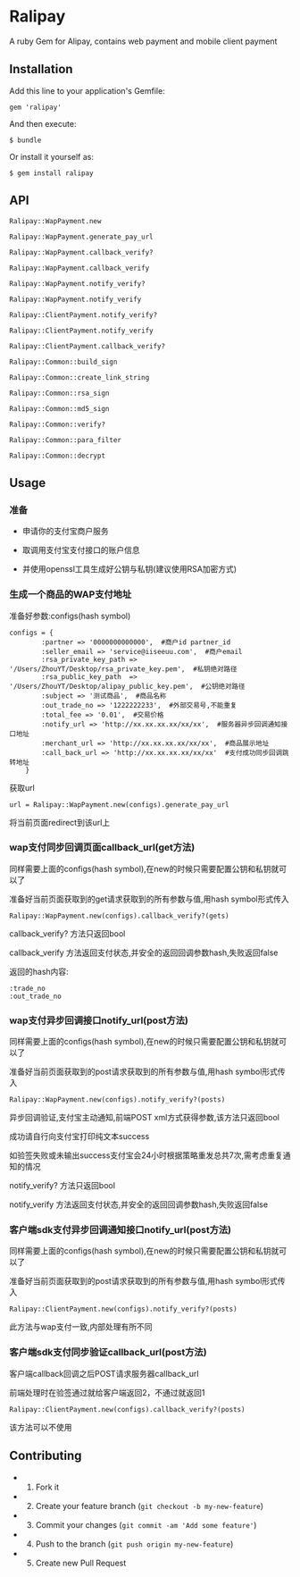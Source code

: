 # Ralipay

A ruby Gem for Alipay, contains web payment and mobile client payment

## Installation

Add this line to your application's Gemfile:

    gem 'ralipay'

And then execute:

    $ bundle

Or install it yourself as:

    $ gem install ralipay

## API

    Ralipay::WapPayment.new

    Ralipay::WapPayment.generate_pay_url

    Ralipay::WapPayment.callback_verify?

    Ralipay::WapPayment.callback_verify

    Ralipay::WapPayment.notify_verify?

    Ralipay::WapPayment.notify_verify

    Ralipay::ClientPayment.notify_verify?

    Ralipay::ClientPayment.notify_verify

    Ralipay::ClientPayment.callback_verify?

    Ralipay::Common::build_sign

    Ralipay::Common::create_link_string

    Ralipay::Common::rsa_sign

    Ralipay::Common::md5_sign

    Ralipay::Common::verify?

    Ralipay::Common::para_filter

    Ralipay::Common::decrypt


## Usage

### 准备

- 申请你的支付宝商户服务

- 取调用支付宝支付接口的账户信息

- 并使用openssl工具生成好公钥与私钥(建议使用RSA加密方式)

### 生成一个商品的WAP支付地址

准备好参数:configs(hash symbol)

    configs = {
            :partner => '0000000000000',  #商户id partner_id
            :seller_email => 'service@iiseeuu.com',  #商户email
            :rsa_private_key_path => '/Users/ZhouYT/Desktop/rsa_private_key.pem',  #私钥绝对路径
            :rsa_public_key_path  => '/Users/ZhouYT/Desktop/alipay_public_key.pem',  #公钥绝对路径
            :subject => '测试商品',  #商品名称
            :out_trade_no => '1222222233',  #外部交易号,不能重复
            :total_fee => '0.01',  #交易价格
            :notify_url => 'http://xx.xx.xx.xx/xx/xx',  #服务器异步回调通知接口地址
            :merchant_url => 'http://xx.xx.xx.xx/xx/xx',  #商品展示地址
            :call_back_url => 'http://xx.xx.xx.xx/xx/xx'  #支付成功同步回调跳转地址
        }
获取url

    url = Ralipay::WapPayment.new(configs).generate_pay_url

将当前页面redirect到该url上

### wap支付同步回调页面callback_url(get方法)

同样需要上面的configs(hash symbol),在new的时候只需要配置公钥和私钥就可以了

准备好当前页面获取到的get请求获取到的所有参数与值,用hash symbol形式传入

    Ralipay::WapPayment.new(configs).callback_verify?(gets)

callback_verify? 方法只返回bool

callback_verify 方法返回支付状态,并安全的返回回调参数hash,失败返回false

返回的hash内容:

    :trade_no
    :out_trade_no

### wap支付异步回调接口notify_url(post方法)

同样需要上面的configs(hash symbol),在new的时候只需要配置公钥和私钥就可以了

准备好当前页面获取到的post请求获取到的所有参数与值,用hash symbol形式传入

    Ralipay::WapPayment.new(configs).notify_verify?(posts)

异步回调验证,支付宝主动通知,前端POST xml方式获得参数,该方法只返回bool

成功请自行向支付宝打印纯文本success

如验签失败或未输出success支付宝会24小时根据策略重发总共7次,需考虑重复通知的情况

notify_verify? 方法只返回bool

notify_verify 方法返回支付状态,并安全的返回回调参数hash,失败返回false

### 客户端sdk支付异步回调通知接口notify_url(post方法)

同样需要上面的configs(hash symbol),在new的时候只需要配置公钥和私钥就可以了

准备好当前页面获取到的post请求获取到的所有参数与值,用hash symbol形式传入

    Ralipay::ClientPayment.new(configs).notify_verify?(posts)

此方法与wap支付一致,内部处理有所不同

### 客户端sdk支付同步验证callback_url(post方法)

客户端callback回调之后POST请求服务器callback_url

前端处理时在验签通过就给客户端返回2，不通过就返回1

    Ralipay::ClientPayment.new(configs).callback_verify?(posts)

该方法可以不使用


## Contributing

- 1. Fork it
- 2. Create your feature branch (`git checkout -b my-new-feature`)
- 3. Commit your changes (`git commit -am 'Add some feature'`)
- 4. Push to the branch (`git push origin my-new-feature`)
- 5. Create new Pull Request
